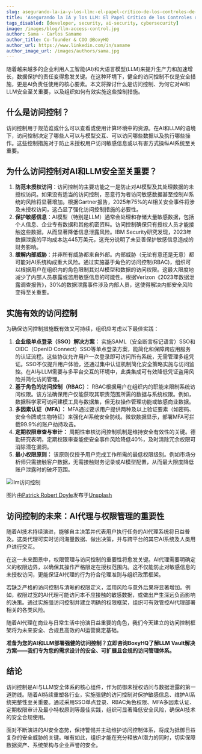 ```yaml
---
slug: asegurando-la-ia-y-los-llm:-el-papel-crítico-de-los-controles-de-acceso
title: 'Asegurando la IA y los LLM: El Papel Crítico de los Controles de Acceso'
tags_disabled: [developer, security, ai-security, cybersecurity]
image: /images/blog/llm-access-control.jpg
author: Sama - Carlos Samame
author_title: Co-founder & COO @BoxyHQ
author_url: https://www.linkedin.com/in/samame
author_image_url: /images/authors/sama.jpg
---
```


随着越来越多的企业利用人工智能(AI)和大语言模型(LLM)来提升生产力和加速增长，数据保护的责任变得愈发关键。在这种环境下，健全的访问控制不仅是安全措施，更是AI负责任使用的核心要素。本文将探讨什么是访问控制、为何它对AI和LLM安全至关重要，以及组织如何有效实施这些控制措施。

## 什么是访问控制？

访问控制用于规范谁或什么可以查看或使用计算环境中的资源。在AI和LLM的语境下，访问控制决定了哪些人可以与模型交互、可以访问哪些数据以及执行哪些操作。这些控制措施对于防止未授权用户访问敏感信息或以有害方式操纵AI系统至关重要。

## 为什么访问控制对AI和LLM安全至关重要？

1. **防范未授权访问**：访问控制的主要功能之一是防止对AI模型及其处理数据的未授权访问。如果没有适当的访问控制，恶意行为者访问敏感数据甚至控制AI系统的风险将显著增加。根据Gartner报告，2025年75%的AI相关安全事件将涉及未授权访问，这凸显了强化访问控制措施的必要性。
2. **保护敏感信息**：AI模型（特别是LLM）通常会处理和存储大量敏感数据，包括个人信息、企业专有数据和其他机密资料。访问控制确保只有授权人员才能接触这些数据，从而显著降低信息泄露风险。IBM Security研究发现，2023年数据泄露的平均成本达445万美元，这充分说明了未妥善保护敏感信息造成的财务影响。
3. **缓解内部威胁**：并非所有威胁都来自外部。内部威胁（无论有意还是无意）都可能对AI系统构成重大风险。通过实施基于角色的访问控制(RBAC)，组织可以根据用户在组织内的角色限制其对AI模型和数据的访问权限。这最大限度地减少了内部人员暴露或滥用敏感信息的可能性。根据Verizon《2023年数据泄露调查报告》，30%的数据泄露事件涉及内部人员，这使得解决内部安全风险变得至关重要。

## 实施有效的访问控制

为确保访问控制措施既有效又可持续，组织应考虑以下最佳实践：

1. **企业级单点登录（SSO）解决方案：** 实施SAML（安全断言标记语言）SSO和OIDC（OpenID Connect）SSO等单点登录方案，能简化和保障跨应用服务的认证流程。这些协议允许用户一次登录即可访问所有系统，无需管理多组凭证。SSO不仅提升用户体验，还通过集中认证机制简化安全策略实施与访问监控。在AI与LLM需要与多平台交互的环境中，此类集成可有效降低凭证盗用风险并简化访问管理。
2. **基于角色的访问控制（RBAC）：** RBAC根据用户在组织内的职能来限制系统访问权限。该方法确保用户仅能获取其职责范围所需的数据与系统权限。例如，数据科学家可访问建模工具与数据集，但无权操作管理功能或敏感商业数据。
3. **多因素认证（MFA）：** MFA通过要求用户提供两种及以上验证要素（如密码、安全令牌或生物特征）来强化AI系统安全防线。微软数据显示，部署MFA可拦截99.9%的账户劫持攻击。
4. **定期权限审查与审计：** 周期性审核访问控制机制是维持安全有效性的关键。德勤研究表明，定期权限审查能使安全事件风险降低40%，及时清除冗余权限可消除潜在漏洞。
5. **最小权限原则：** 该原则仅授予用户完成工作所需的最低权限级别。例如市场分析师只需接触客户数据，无需接触财务记录或AI模型配置，从而最大限度降低账户泄露时的破坏范围。

![llm访问控制](/images/blog/llm-access-control.jpg)

<div style={{fontSize: "10px", marginTop: "-10px", paddingBottom: "20px"}}>图片由<a href="https://unsplash.com/@teapowered?utm_content=creditCopyText&utm_medium=referral&utm_source=unsplash">Patrick Robert Doyle</a>发布于<a href="https://unsplash.com/photos/a-red-and-white-sign-sitting-on-the-side-of-a-road--XiKxvvFGgU?utm_content=creditCopyText&utm_medium=referral&utm_source=unsplash">Unsplash</a></div>

## 访问控制的未来：AI代理与权限管理的重要性

随着AI技术持续演进，能够自主决策并代表用户执行任务的AI代理系统将日益普及。这类代理可实时访问海量数据、做出决策，并与跨平台的其它AI系统及人类用户进行交互。

在这一未来图景中，权限管理与访问控制的重要性将愈发关键。AI代理需要明确定义的权限边界，以确保其操作严格限定在授权范围内。这不仅能防止对敏感信息的未授权访问，更能保证AI代理的行为符合伦理准则与组织政策框架。

若缺乏严格的访问控制与清晰的权限定义，滥用风险与意外后果将显著增加。例如，权限过宽的AI代理可能访问本不应接触的敏感数据，或做出产生深远负面影响的决策。通过实施强访问控制并建立明确的权限框架，组织可有效管控AI代理部署相关的各类风险。

随着AI代理在商业与日常生活中扮演日益重要的角色，我们今天建立的访问控制框架将为未来安全、合规且高效的AI运营奠定基础。

**准备为您的AI和LLM部署强健的访问控制？立即咨询BoxyHQ了解LLM Vault解决方案——我们专为您的需求设计的安全、可扩展且合规的访问管理体系。**

## 结论

访问控制是AI与LLM安全体系的核心组件，作为防御未授权访问与数据泄露的第一道防线。随着AI持续重塑各行业，实施强健的访问控制对保护敏感信息、维护AI系统完整性至关重要。通过采用SSO单点登录、RBAC角色权限、MFA多因素认证、定期权限审计及最小特权原则等最佳实践，组织可显著降低安全风险，确保AI技术的安全合规使用。

面对不断演进的AI安全态势，保持警惕并主动维护访问控制体系，将成为抵御日益复杂的安全威胁的关键。唯有如此，组织才能在充分释放AI潜力的同时，切实保障数据资产、系统架构与企业声誉的安全。
